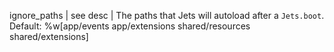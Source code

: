 ignore_paths | see desc | The paths that Jets will autoload after a `Jets.boot`. Default: %w[app/events app/extensions shared/resources shared/extensions]